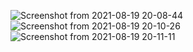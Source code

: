 ![Screenshot from 2021-08-19 20-08-44](https://user-images.githubusercontent.com/85872303/130113035-503c7027-0ca5-4c16-9d2d-44c99ed0fe23.png)
![Screenshot from 2021-08-19 20-10-26](https://user-images.githubusercontent.com/85872303/130113043-4ada9f4e-5868-44c0-a481-9b3c075b6ea0.png)
![Screenshot from 2021-08-19 20-11-11](https://user-images.githubusercontent.com/85872303/130113047-4a29a7bd-5c0f-4d73-85ee-98c2c91dc164.png)
